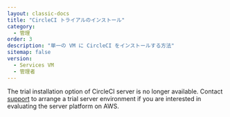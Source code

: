 ```yaml
---
layout: classic-docs
title: "CircleCI トライアルのインストール"
category:
  - 管理
order: 3
description: "単一の VM に CircleCI をインストールする方法"
sitemap: false
version:
  - Services VM
  - 管理者
---
```


The trial installation option of CircleCI server is no longer available. Contact [support](https://support.circleci.com/hc/en-us) to arrange a trial server environment if you are interested in evaluating the server platform on AWS.
